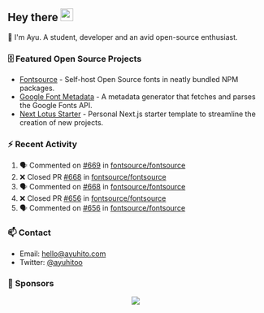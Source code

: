 ## Hey there <img src="https://media.giphy.com/media/hvRJCLFzcasrR4ia7z/giphy.gif" width="25" height="25">

📝 I'm Ayu. A student, developer and an avid open-source enthusiast.

### 🗄 Featured Open Source Projects

- [Fontsource](https://github.com/fontsource/fontsource) - Self-host Open Source fonts in neatly bundled NPM packages.
- [Google Font Metadata](https://github.com/fontsource/google-font-metadata) - A metadata generator that fetches and parses the Google Fonts API.
- [Next Lotus Starter](https://github.com/DecliningLotus/next-lotus-starter) - Personal Next.js starter template to streamline the creation of new projects.

### ⚡ Recent Activity

<!--START_SECTION:activity-->

1. 🗣 Commented on [#669](https://github.com/fontsource/fontsource/issues/669) in [fontsource/fontsource](https://github.com/fontsource/fontsource)
2. ❌ Closed PR [#668](https://github.com/fontsource/fontsource/pull/668) in [fontsource/fontsource](https://github.com/fontsource/fontsource)
3. 🗣 Commented on [#668](https://github.com/fontsource/fontsource/issues/668) in [fontsource/fontsource](https://github.com/fontsource/fontsource)
4. ❌ Closed PR [#656](https://github.com/fontsource/fontsource/pull/656) in [fontsource/fontsource](https://github.com/fontsource/fontsource)
5. 🗣 Commented on [#656](https://github.com/fontsource/fontsource/issues/656) in [fontsource/fontsource](https://github.com/fontsource/fontsource)
<!--END_SECTION:activity-->

### 📫 Contact

- Email: hello@ayuhito.com
- Twitter: [@ayuhitoo](https://twitter.com/ayuhitoo)

### :sparkling_heart: Sponsors

<p align="center">
  <a href="https://cdn.jsdelivr.net/gh/ayuhito/ayuhito/sponsors.svg">
    <img src='https://cdn.jsdelivr.net/gh/ayuhito/ayuhito/sponsors.svg'/>
  </a>
</p>

